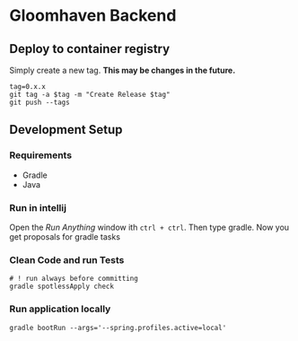 # Gloomhaven Backend


## Deploy to container registry
Simply create a new tag. 
**This may be changes in the future.**

```shell
tag=0.x.x
git tag -a $tag -m "Create Release $tag"
git push --tags
```

## Development Setup

### Requirements

- Gradle
- Java

### Run in intellij

Open the *Run Anything* window ith `ctrl + ctrl`.
Then type gradle. Now you get proposals for gradle tasks

### Clean Code and run Tests

```shell
# ! run always before committing
gradle spotlessApply check
```

### Run application locally

```shell
gradle bootRun --args='--spring.profiles.active=local'    
```